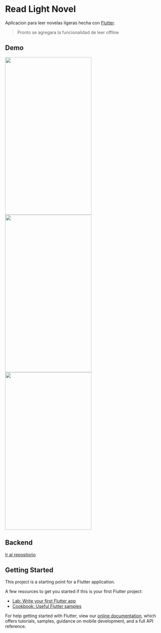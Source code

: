 # Read Light Novel

Aplicacion para leer novelas ligeras hecha con [Flutter](https://flutter.io/).

> Pronto se agregara la funcionalidad de leer offline

## Demo


<div style="display: flex; flex-wrap: wrap; justify-content: space-between; width: 100%;">
   <img src="https://github.com/criistian14/read-light-novel-app/blob/master/lib/assets/images/Screenshot_2019-02-20-21-28-17-495_com.example.lightnovel.png" width="280" height="510" />

   <img src="https://github.com/criistian14/read-light-novel-app/blob/master/lib/assets/images/Screenshot_2019-02-20-21-28-43-078_com.example.lightnovel.png" width="280" height="510" />

   <img src="https://github.com/criistian14/read-light-novel-app/blob/master/lib/assets/images/Screenshot_2019-02-20-21-29-02-086_com.example.lightnovel.png" width="280" height="510" />
</div>


## Backend

[Ir al repositorio](https://github.com/criistian14/read-light-novel)


## Getting Started

This project is a starting point for a Flutter application.

A few resources to get you started if this is your first Flutter project:

- [Lab: Write your first Flutter app](https://flutter.io/docs/get-started/codelab)
- [Cookbook: Useful Flutter samples](https://flutter.io/docs/cookbook)

For help getting started with Flutter, view our 
[online documentation](https://flutter.io/docs), which offers tutorials, 
samples, guidance on mobile development, and a full API reference.
